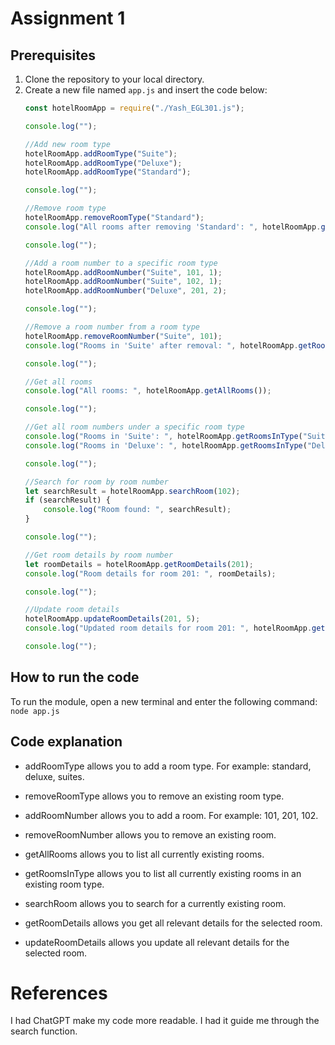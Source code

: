 # Assignment 1

## Prerequisites

1. Clone the repository to your local directory.
2. Create a new file named `app.js` and insert the code below:
    ```javascript 
    const hotelRoomApp = require("./Yash_EGL301.js");

    console.log("");

    //Add new room type
    hotelRoomApp.addRoomType("Suite");
    hotelRoomApp.addRoomType("Deluxe");
    hotelRoomApp.addRoomType("Standard");

    console.log("");

    //Remove room type
    hotelRoomApp.removeRoomType("Standard");
    console.log("All rooms after removing 'Standard': ", hotelRoomApp.getAllRooms());

    console.log("");

    //Add a room number to a specific room type
    hotelRoomApp.addRoomNumber("Suite", 101, 1);
    hotelRoomApp.addRoomNumber("Suite", 102, 1);
    hotelRoomApp.addRoomNumber("Deluxe", 201, 2);

    console.log("");

    //Remove a room number from a room type
    hotelRoomApp.removeRoomNumber("Suite", 101);
    console.log("Rooms in 'Suite' after removal: ", hotelRoomApp.getRoomsInType("Suite"));

    console.log("");

    //Get all rooms
    console.log("All rooms: ", hotelRoomApp.getAllRooms());

    console.log("");

    //Get all room numbers under a specific room type
    console.log("Rooms in 'Suite': ", hotelRoomApp.getRoomsInType("Suite"));
    console.log("Rooms in 'Deluxe': ", hotelRoomApp.getRoomsInType("Deluxe"));

    console.log("");

    //Search for room by room number
    let searchResult = hotelRoomApp.searchRoom(102);
    if (searchResult) {
        console.log("Room found: ", searchResult);
    }

    console.log("");

    //Get room details by room number
    let roomDetails = hotelRoomApp.getRoomDetails(201);
    console.log("Room details for room 201: ", roomDetails);

    console.log("");

    //Update room details
    hotelRoomApp.updateRoomDetails(201, 5);
    console.log("Updated room details for room 201: ", hotelRoomApp.getRoomDetails(201));

    console.log("");
    ```


## How to run the code

To run the module, open a new terminal and enter the following command: ```node app.js```


## Code explanation

- addRoomType allows you to add a room type. For example: standard, deluxe, suites.

- removeRoomType allows you to remove an existing room type.

- addRoomNumber allows you to add a room. For example: 101, 201, 102.

- removeRoomNumber allows you to remove an existing room.

- getAllRooms allows you to list all currently existing rooms.

- getRoomsInType allows you to list all currently existing rooms in an existing room type.

- searchRoom allows you to search for a currently existing room.

- getRoomDetails allows you get all relevant details for the selected room.

- updateRoomDetails allows you update all relevant details for the selected room.


# References
I had ChatGPT make my code more readable. I had it guide me through the search function.